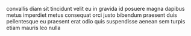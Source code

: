 convallis diam sit tincidunt velit eu in gravida id posuere magna dapibus metus
imperdiet metus consequat orci justo bibendum praesent duis pellentesque eu
praesent erat odio quis suspendisse aenean sem turpis etiam mauris leo nulla